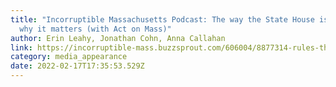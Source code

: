 ```yaml
---
title: "Incorruptible Massachusetts Podcast: The way the State House is run, and
  why it matters (with Act on Mass)"
author: Erin Leahy, Jonathan Cohn, Anna Callahan
link: https://incorruptible-mass.buzzsprout.com/606004/8877314-rules-the-way-the-state-house-is-run-and-why-it-matters-with-act-on-mass
category: media_appearance
date: 2022-02-17T17:35:53.529Z
---
```

